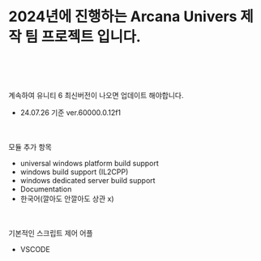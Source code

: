 # 2024년에 진행하는 Arcana Univers 제작 팀 프로젝트 입니다.<br /><br /><br />


계속하여 유니티 6 최신버전이 나오면 업데이트 해야합니다.
- 24.07.26 기준 ver.60000.0.12f1 <br /><br /><br />

모듈 추가 항목
- universal windows platform build support
- windows build support (IL2CPP)
- windows dedicated server build support
- Documentation
- 한국어(깔아도 안깔아도 상관 x) <br /><br /><br />

기본적인 스크립트 제어 어플
- VSCODE

